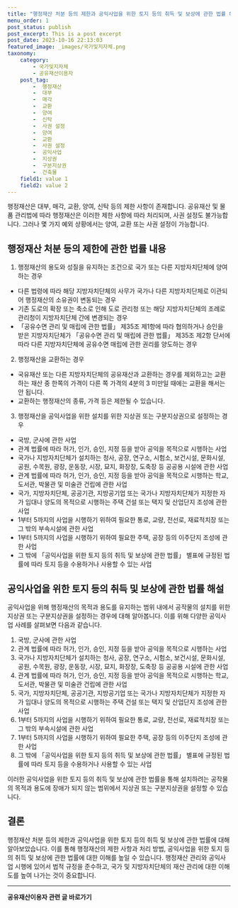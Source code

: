 ```yaml
---
title: "행정재산 처분 등의 제한과 공익사업을 위한 토지 등의 취득 및 보상에 관한 법률 해설"
menu_order: 1
post_status: publish
post_excerpt: This is a post excerpt
post_date: 2023-10-16 22:13:03
featured_image: _images/국가및지자체.png
taxonomy:
    category:
        - 국가및지자체
        - 공유재산이용자
    post_tag:
        -  행정재산
        -  대부
        -  매각
        -  교환
        -  양여
        -  신탁
        -  사권 설정
        -  양여
        -  교환
        -  사권 설정
        -  공익사업
        -  지상권
        -  구분지상권
        -  건축물
    field1: value 1
    field2: value 2
---
```



행정재산은 대부, 매각, 교환, 양여, 신탁 등의 제한 사항이 존재합니다. 공유재산 및 물품 관리법에 따라 행정재산은 이러한 제한 사항에 따라 처리되며, 사권 설정도 불가능합니다. 그러나 몇 가지 예외 상황에서는 양여, 교환 또는 사권 설정이 가능합니다.

## 행정재산 처분 등의 제한에 관한 법률 내용

1. 행정재산의 용도와 성질을 유지하는 조건으로 국가 또는 다른 지방자치단체에 양여하는 경우
- 다른 법령에 따라 해당 지방자치단체의 사무가 국가나 다른 지방자치단체로 이관되어 행정재산의 소유권이 변동되는 경우
- 기존 도로의 확장 또는 축소로 인해 도로 관리청 또는 해당 지방자치단체의 조례로 관리청이 지방자치단체 간에 변경되는 경우
- 「공유수면 관리 및 매립에 관한 법률」 제35조 제1항에 따라 협의하거나 승인을 받은 지방자치단체가 「공유수면 관리 및 매립에 관한 법률」 제35조 제2항 단서에 따라 다른 지방자치단체에 공유수면 매립에 관한 권리를 양도하는 경우

2. 행정재산을 교환하는 경우
- 국유재산 또는 다른 지방자치단체의 공유재산과 교환하는 경우를 제외하고는 교환하는 재산 중 한쪽의 가격이 다른 쪽 가격의 4분의 3 미만일 때에는 교환을 해서는 안 됩니다.
- 교환하는 행정재산의 종류, 가격 등은 제한될 수 있습니다.

3. 행정재산을 공익사업을 위한 설치를 위한 지상권 또는 구분지상권으로 설정하는 경우
- 국방, 군사에 관한 사업
- 관계 법률에 따라 허가, 인가, 승인, 지정 등을 받아 공익을 목적으로 시행하는 사업
- 국가나 지방자치단체가 설치하는 청사, 공장, 연구소, 시험소, 보건시설, 문화시설, 공원, 수목원, 광장, 운동장, 시장, 묘지, 화장장, 도축장 등 공공용 시설에 관한 사업
- 관계 법률에 따라 허가, 인가, 승인, 지정 등을 받아 공익을 목적으로 시행하는 학교, 도서관, 박물관 및 미술관 건립에 관한 사업
- 국가, 지방자치단체, 공공기관, 지방공기업 또는 국가나 지방자치단체가 지정한 자가 임대나 양도의 목적으로 시행하는 주택 건설 또는 택지 및 산업단지 조성에 관한 사업
- 1부터 5까지의 사업을 시행하기 위하여 필요한 통로, 교량, 전선로, 재료적치장 또는 그 밖의 부속시설에 관한 사업
- 1부터 5까지의 사업을 시행하기 위하여 필요한 주택, 공장 등의 이주단지 조성에 관한 사업
- 그 밖에 「공익사업을 위한 토지 등의 취득 및 보상에 관한 법률」 별표에 규정된 법률에 따라 토지 등을 수용하거나 사용할 수 있는 사업

## 공익사업을 위한 토지 등의 취득 및 보상에 관한 법률 해설

공익사업을 위해 행정재산의 목적과 용도를 유지하는 범위 내에서 공작물의 설치를 위한 지상권 또는 구분지상권을 설정하는 경우에 대해 알아봅니다. 이를 위해 다양한 공익사업 사례를 살펴보면 다음과 같습니다.

1. 국방, 군사에 관한 사업
2. 관계 법률에 따라 허가, 인가, 승인, 지정 등을 받아 공익을 목적으로 시행하는 사업
3. 국가나 지방자치단체가 설치하는 청사, 공장, 연구소, 시험소, 보건시설, 문화시설, 공원, 수목원, 광장, 운동장, 시장, 묘지, 화장장, 도축장 등 공공용 시설에 관한 사업
4. 관계 법률에 따라 허가, 인가, 승인, 지정 등을 받아 공익을 목적으로 시행하는 학교, 도서관, 박물관 및 미술관 건립에 관한 사업
5. 국가, 지방자치단체, 공공기관, 지방공기업 또는 국가나 지방자치단체가 지정한 자가 임대나 양도의 목적으로 시행하는 주택 건설 또는 택지 및 산업단지 조성에 관한 사업
6. 1부터 5까지의 사업을 시행하기 위하여 필요한 통로, 교량, 전선로, 재료적치장 또는 그 밖의 부속시설에 관한 사업
7. 1부터 5까지의 사업을 시행하기 위하여 필요한 주택, 공장 등의 이주단지 조성에 관한 사업
8. 그 밖에 「공익사업을 위한 토지 등의 취득 및 보상에 관한 법률」 별표에 규정된 법률에 따라 토지 등을 수용하거나 사용할 수 있는 사업

이러한 공익사업을 위한 토지 등의 취득 및 보상에 관한 법률을 통해 설치하려는 공작물의 목적과 용도에 장애가 되지 않는 범위에서 지상권 또는 구분지상권을 설정할 수 있습니다.

## 결론

행정재산 처분 등의 제한과 공익사업을 위한 토지 등의 취득 및 보상에 관한 법률에 대해 알아보았습니다. 이를 통해 행정재산의 제한 사항과 처리 방법, 공익사업을 위한 토지 등의 취득 및 보상에 관한 법률에 대한 이해를 높일 수 있습니다. 행정재산 관리와 공익사업 시행에 있어서 법적 규정을 준수하고, 국가 및 지방자치단체의 재산 관리에 대한 이해도를 높여 나가는 것이 중요합니다.


<!-- wp:separator -->
<hr class="wp-block-separator has-alpha-channel-opacity"/>
<!-- /wp:separator -->

<!-- wp:group {"backgroundColor":"base","layout":{"type":"constrained"}} -->
<div class="wp-block-group has-base-background-color has-background"><!-- wp:paragraph {"align":"center","fontSize":"large"} -->
<p class="has-text-align-center has-large-font-size"><strong>공유재산이용자 관련 글 바로가기</strong></p>
<!-- /wp:paragraph -->


<!-- wp:latest-posts
{"categories":[{"id":1570,"count":19,"description":"","link":"https://uknowlaw.com/category/%ea%b3%b5%ec%9c%a0%ec%9e%ac%ec%82%b0%ec%9d%b4%ec%9a%a9%ec%9e%90/","name":"공유재산이용자","slug":"공유재산이용자","taxonomy":"category","parent":0,"meta":[],"_links":{"self":[{"href":"https://uknowlaw.com/wp-json/wp/v2/categories/1570"}],"collection":[{"href":"https://uknowlaw.com/wp-json/wp/v2/categories"}],"about":[{"href":"https://uknowlaw.com/wp-json/wp/v2/taxonomies/category"}],"wp:post_type":[{"href":"https://uknowlaw.com/wp-json/wp/v2/posts?categories=1570"}],"curies":[{"name":"wp","href":"https://api.w.org/{rel}","templated":true}]}}],"postsToShow":100,"excerptLength":28,"postLayout":"grid","columns":2,"featuredImageAlign":"left","featuredImageSizeSlug":"large","fontSize":"medium"} /--></div>
<!-- /wp:group -->